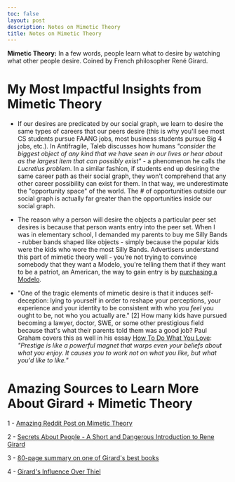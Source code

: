```yaml
---
toc: false
layout: post
description: Notes on Mimetic Theory
title: Notes on Mimetic Theory
---
```


**Mimetic Theory:** In a few words, people learn what to desire by watching what other people desire. Coined by French philosopher René Girard.

# My Most Impactful Insights from Mimetic Theory

- If our desires are predicated by our social graph, we learn to desire the same types of careers that our peers desire (this is why you'll see most CS students pursue FAANG jobs, most business students pursue Big 4 jobs, etc.). In Antifragile, Taleb discusses how humans _"consider the biggest object of any kind that we have seen in our lives or hear about as the largest item that can possibly exist"_ - a phenomenon he calls _the Lucretius problem_. In a similar fashion, if students end up desiring the same career path as their social graph, they won't comprehend that any other career possibility can exist for them. In that way, we underestimate the "opportunity space" of the world. The # of opportunities outside our social graph is actually far greater than the opportunities inside our social graph.

- The reason why a person will desire the objects a particular peer set desires is because that person wants entry into the peer set. When I was in elementary school, I demanded my parents to buy me Silly Bands - rubber bands shaped like objects - simply because the popular kids were the kids who wore the most Silly Bands. Advertisers understand this part of mimetic theory well - you're not trying to convince somebody that they want a Modelo, you're telling them that if they want to be a patriot, an American, the way to gain entry is by [purchasing a Modelo](https://www.youtube.com/watch?v=A3ZETlgKI3A).

- "One of the tragic elements of mimetic desire is that it induces self-deception: lying to yourself in order to reshape your perceptions, your experience and your identity to be consistent with who you *feel* you ought to be, not who you actually are." [2] How many kids have pursued becoming a lawyer, doctor, SWE, or some other prestigious field because that's what their parents told them was a good job? Paul Graham covers this as well in his essay [How To Do What You Love](http://www.paulgraham.com/love.html): _"Prestige is like a powerful magnet that warps even your beliefs about what you enjoy. It causes you to work not on what you like, but what you'd like to like."_

# Amazing Sources to Learn More About Girard + Mimetic Theory

1 - [Amazing Reddit Post on Mimetic Theory](https://www.reddit.com/r/ThePortal/comments/cfmtq2/peter_thiel_during_the_portal_about_the_book/euiv3op/?utm_source=share&utm_medium=web2x)

2 - [Secrets About People - A Short and Dangerous Introduction to Rene Girard](https://alexdanco.com/2019/04/28/secrets-about-people-a-short-and-dangerous-introduction-to-rene-girard/)

3 - [80-page summary on one of Girard's best books](https://medium.com/@bi.johnathan/book-analysis-things-hidden-since-the-foundations-of-the-world-8e66dc71c0b7)

4 - [Girard's Influence Over Thiel](https://www.perell.com/blog/peter-thiel)

